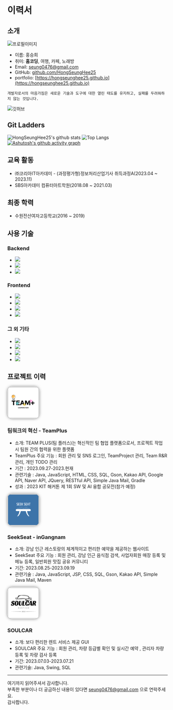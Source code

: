 # 이력서

## 소개
<img src="https://github.com/HongSeungHee25/My-RESUME/raw/master/images/홍승희.jpg" alt="프로필이미지" width="200" />

- 이름: 홍승희
- 취미: **홈코딩**, 여행, 카페, 노래방
- Email: seung0476@gmail.com
- GitHub: [github.com/HongSeungHee25](https://github.com/HongSeungHee25)
- portfolio: [https://hongseunghee25.github.io](https://hongseunghee25.github.io)

```
개발자로서의 마음가짐은 새로운 기술과 도구에 대한 열린 태도를 유지하고, 실패를 두려워하지 않는 것입니다.
```
<img src="https://ghchart.rshah.org/HongSeungHee25" alt="깃허브" />

## Git Ladders
![HongSeungHee25's github stats](https://github-readme-stats.vercel.app/api?username=HongSeungHee25&count_private=true&show_icons=true&theme=buefy)
![Top Langs](https://github-readme-stats.vercel.app/api/top-langs/?username=HongSeungHee25&count_private=true&layout=compact&theme=buefy)
[![Ashutosh's github activity graph](https://github-readme-activity-graph.vercel.app/graph?username=HongSeungHee25&count_private=true&theme=dracula)](https://github.com/HongSeungHee25/github-readme-activity-graph)

## 교육 활동
- ㈜코리아IT아카데미 - (과정평가형)정보처리산업기사 취득과정A(2023.04 ~ 2023.11)
- SBS아카데미 컴퓨터아트학원(2018.08 ~ 2021.03)

## 최종 학력
- 수원전산여자고등학교(2016 ~ 2019)

## 사용 기술
### Backend
- <img src="https://img.shields.io/badge/java-007396?style=for-the-badge&logo=OpenJDK&logoColor=white"> 
- <img src="https://img.shields.io/badge/oracle-F80000?style=for-the-badge&logo=oracle&logoColor=white"> 
- <img src="https://img.shields.io/badge/springboot-6DB33F?style=for-the-badge&logo=springboot&logoColor=white">

### Frontend
- <img src="https://img.shields.io/badge/html5-E34F26?style=for-the-badge&logo=html5&logoColor=white">
- <img src="https://img.shields.io/badge/css-1572B6?style=for-the-badge&logo=css3&logoColor=white"> 
- <img src="https://img.shields.io/badge/javascript-F7DF1E?style=for-the-badge&logo=javascript&logoColor=black"> 
- <img src="https://img.shields.io/badge/bootstrap-7952B3?style=for-the-badge&logo=bootstrap&logoColor=white">

### 그 외 기타
- <img src="https://img.shields.io/badge/github-181717?style=for-the-badge&logo=github&logoColor=white">
- <img src="https://img.shields.io/badge/gradle-02303A?style=for-the-badge&logo=gradle&logoColor=white">
- <img src="https://img.shields.io/badge/maven-C71A36?style=for-the-badge&logo=apachemaven&logoColor=white">
- <img src="https://img.shields.io/badge/apache tomcat-F8DC75?style=for-the-badge&logo=apachetomcat&logoColor=white">

## 프로젝트 이력

<img src='./images/TEAM.png' width="100" height="100" style="border-radius: 15%; overflow: hidden; box-shadow: 0px 0px 10px 0px rgba(0, 0, 0, 0.5);" />

### 팀워크의 혁신 - TeamPlus
- 소개: TEAM PLUS(팀 플러스)는 혁신적인 팀 협업 플랫폼으로서, 프로젝트 작업 시 팀원 간의 협력을 위한 플랫폼
- TeamPlus 주요 기능 : 회원 관리 및 SNS 로그인, TeamProject 관리, Team R&R 관리, 개인 TODO 관리
- 기간 : 2023.09.27-2023.현재
- 관련기술 : Java, JavaScript, HTML, CSS, SQL, Gson, Kakao API, Google API, Naver API, JQuery, RESTful API, Simple Java Mail, Gradle
- 성과 : 2023 KIT 해커톤 제 1회 SW 및 AI 융합 공모전(참가 예정)

<img src='./images/검색로고.png' width="100" height="100" style="border-radius: 15%; overflow: hidden; box-shadow: 0px 0px 10px 0px rgba(0, 0, 0, 0.5);" />

### SeekSeat - inGangnam
- 소개: 강남 인근 레스토랑의 체계적이고 편리한 예약을 제공하는 웹사이트
- SeekSeat 주요 기능 : 회원 관리, 강남 인근 음식점 검색, 사업자회원 매장 등록 및 메뉴 등록, 일반회원 맛집 공유 커뮤니티
- 기간: 2023.08.25-2023.09.19
- 관련기술 : Java, JavaScript, JSP, CSS, SQL, Gson, Kakao API, Simple Java Mail, Maven

<img src='./images/SOULCAR.png' width="100" height="100" style="border-radius: 15%; overflow: hidden; box-shadow: 0px 0px 10px 0px rgba(0, 0, 0, 0.5);" />

### SOULCAR
- 소개: 보다 편리한 렌트 서비스 제공 GUI
- SOULCAR 주요 기능 : 회원 관리, 차량 등급별 확인 및 실시간 예약 , 관리자 차량 등록 및 차량 검사 등록
- 기간: 2023.07.03-2023.07.21
- 관련기술: Java, Swing, SQL

----

여기까지 읽어주셔서 감사합니다. <br/>
부족한 부분이나 더 궁금하신 내용이 있다면 seung0476@gmail.com 으로 연락주세요.<br/>
감사합니다.
